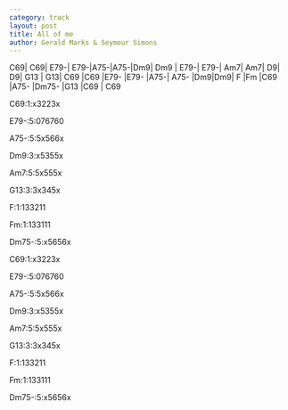 ```yaml
---
category: track
layout: post
title: All of me
author: Gerald Marks & Seymour Simons
---
```


<canvas class="chords">C69| C69| E79-| E79-|A75-|A75-|Dm9| Dm9 |
E79-| E79-| Am7| Am7| D9| D9| G13 | G13|
C69 |C69 |E79- |E79- |A75-| A75- |Dm9|Dm9|
 F |Fm |C69 |A75- |Dm75- |G13 |C69 | C69 </canvas>



<canvas class="diagram">C69:1:x3223x</canvas>

<canvas class="diagram">E79-:5:076760</canvas>

<canvas class="diagram">A75-:5:5x566x</canvas>

<canvas class="diagram">Dm9:3:x5355x</canvas>

<canvas class="diagram">Am7:5:5x555x</canvas>

<canvas class="diagram">G13:3:3x345x</canvas>

<canvas class="diagram">F:1:133211</canvas>

<canvas class="diagram">Fm:1:133111</canvas>

<canvas class="diagram">Dm75-:5:x5656x</canvas>

<canvas class="diagram">C69:1:x3223x</canvas>

<canvas class="diagram">E79-:5:076760</canvas>

<canvas class="diagram">A75-:5:5x566x</canvas>

<canvas class="diagram">Dm9:3:x5355x</canvas>

<canvas class="diagram">Am7:5:5x555x</canvas>

<canvas class="diagram">G13:3:3x345x</canvas>

<canvas class="diagram">F:1:133211</canvas>

<canvas class="diagram">Fm:1:133111</canvas>

<canvas class="diagram">Dm75-:5:x5656x</canvas>



